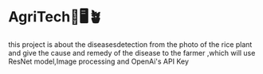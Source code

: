 # AgriTech🌱🖥️🪴

this project is about the diseasesdetection from the photo of the rice plant and give the cause and remedy of the disease to the farmer ,which will use ResNet model,Image processing and OpenAi's API Key 
